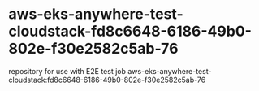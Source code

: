 # aws-eks-anywhere-test-cloudstack-fd8c6648-6186-49b0-802e-f30e2582c5ab-76
repository for use with E2E test job aws-eks-anywhere-test-cloudstack:fd8c6648-6186-49b0-802e-f30e2582c5ab-76
